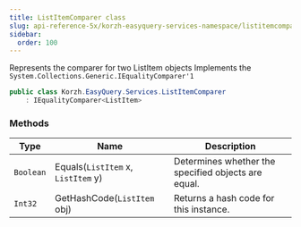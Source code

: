 ```yaml
---
title: ListItemComparer class
slug: api-reference-5x/korzh-easyquery-services-namespace/listitemcomparer-class
sidebar:
  order: 100
---
```


Represents the comparer for two ListItem objects  Implements the `System.Collections.Generic.IEqualityComparer'1`
```csharp
public class Korzh.EasyQuery.Services.ListItemComparer
    : IEqualityComparer<ListItem>

```

### Methods

| Type | Name | Description | 
| --- | --- | --- | 
| `Boolean` | Equals(`ListItem` x, `ListItem` y) | Determines whether the specified objects are equal. | 
| `Int32` | GetHashCode(`ListItem` obj) | Returns a hash code for this instance. |
